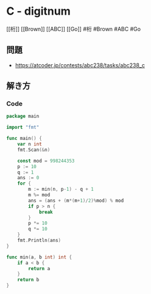# C - digitnum
[[桁]] [[Brown]] [[ABC]] [[Go]]
#桁 #Brown #ABC #Go 

## 問題
- https://atcoder.jp/contests/abc238/tasks/abc238_c

## 解き方
### Code
```go
package main

import "fmt"

func main() {
	var n int
	fmt.Scan(&n)

	const mod = 998244353
	p := 10
	q := 1
	ans := 0
	for {
		m := min(n, p-1) - q + 1
		m %= mod
		ans = (ans + (m*(m+1)/2)%mod) % mod
		if p > n {
			break
		}
		p *= 10
		q *= 10
	}
	fmt.Println(ans)
}

func min(a, b int) int {
	if a < b {
		return a
	}
	return b
}
```